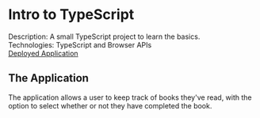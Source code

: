 # Intro to TypeScript

Description: A small TypeScript project to learn the basics. \
Technologies: TypeScript and Browser APIs \
[Deployed Application](https://intro-to-ts.netlify.app/)

## The Application

The application allows a user to keep track of books they've read, with the option to select whether or not they have completed the book.
